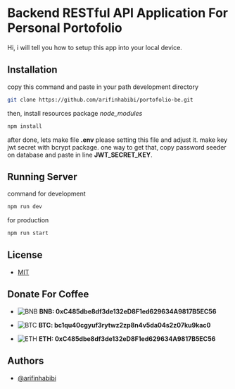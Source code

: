
# Backend RESTful API Application For Personal Portofolio

Hi, i will tell you how to setup this app into your local device.
## Installation
copy this command and paste in your path development directory
```bash
git clone https://github.com/arifinhabibi/portofolio-be.git
```
then, install resources package *node_modules*
```bash
npm install
```
after done, lets make file __.env__ please setting this file and adjust it. make key jwt secret with bcrypt package. one way to get that, copy password seeder on database and paste in line __JWT_SECRET_KEY__.

## Running Server

command for development 
```bash
npm run dev
```
for production
```bash
npm run start
```
## License
+ [MIT](https://github.com/arifinhabibi/portofolio-be/blob/main/LICENSE)


## Donate For Coffee


* ![BNB](https://user-images.githubusercontent.com/80776324/230691108-ecd10132-af58-4064-8c44-ad10f6f55dd1.png) **BNB: 0xC485dbe8df3de132eD8F1ed629634A9817B5EC56**


* ![BTC](https://user-images.githubusercontent.com/80776324/230691099-1422c66c-099e-49f2-adee-b48fa9533c0c.png) **BTC: bc1qu40cgyuf3rytwz2zp8n4v5da04s2z07ku9kac0**


* ![ETH](https://user-images.githubusercontent.com/80776324/230691090-32c937b9-61bc-4eeb-b058-c46c8fc250ac.png) **ETH: 0xC485dbe8df3de132eD8F1ed629634A9817B5EC56**




## Authors

- [@arifinhabibi](https://github.com/arifinhabibi)

